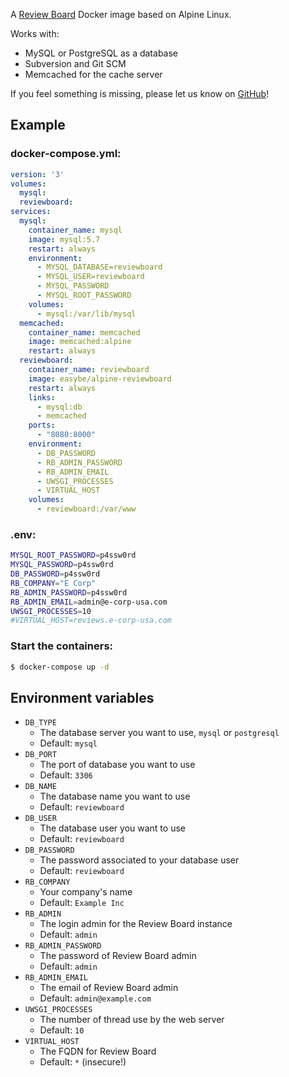 A [Review Board](https://www.reviewboard.org) Docker image based on Alpine Linux.

Works with:

  * MySQL or PostgreSQL as a database
  * Subversion and Git SCM
  * Memcached for the cache server

If you feel something is missing, please let us know on
[GitHub](https://github.com/easybe/alpine-reviewboard/issues)!

## Example

### docker-compose.yml:
```yml
version: '3'
volumes:
  mysql:
  reviewboard:
services:
  mysql:
    container_name: mysql
    image: mysql:5.7
    restart: always
    environment:
      - MYSQL_DATABASE=reviewboard
      - MYSQL_USER=reviewboard
      - MYSQL_PASSWORD
      - MYSQL_ROOT_PASSWORD
    volumes:
      - mysql:/var/lib/mysql
  memcached:
    container_name: memcached
    image: memcached:alpine
    restart: always
  reviewboard:
    container_name: reviewboard
    image: easybe/alpine-reviewboard
    restart: always
    links:
      - mysql:db
      - memcached
    ports:
      - "8080:8000"
    environment:
      - DB_PASSWORD
      - RB_ADMIN_PASSWORD
      - RB_ADMIN_EMAIL
      - UWSGI_PROCESSES
      - VIRTUAL_HOST
    volumes:
      - reviewboard:/var/www
```

### .env:
```sh
MYSQL_ROOT_PASSWORD=p4ssw0rd
MYSQL_PASSWORD=p4ssw0rd
DB_PASSWORD=p4ssw0rd
RB_COMPANY="E Corp"
RB_ADMIN_PASSWORD=p4ssw0rd
RB_ADMIN_EMAIL=admin@e-corp-usa.com
UWSGI_PROCESSES=10
#VIRTUAL_HOST=reviews.e-corp-usa.com
```

### Start the containers:
```sh
$ docker-compose up -d
```

## Environment variables

  * `DB_TYPE`
    * The database server you want to use, `mysql` or `postgresql`
    * Default: `mysql`
  * `DB_PORT`
    * The port of database you want to use
    * Default: `3306`
  * `DB_NAME`
    * The database name you want to use
    * Default: `reviewboard`
  * `DB_USER`
    * The database user you want to use
    * Default: `reviewboard`
  * `DB_PASSWORD`
    * The password associated to your database user
    * Default: `reviewboard`
  * `RB_COMPANY`
    * Your company's name
    * Default: `Example Inc`
  * `RB_ADMIN`
    * The login admin for the Review Board instance
    * Default: `admin`
  * `RB_ADMIN_PASSWORD`
    * The password of Review Board admin
    * Default: `admin`
  * `RB_ADMIN_EMAIL`
    * The email of Review Board admin
    * Default: `admin@example.com`
  * `UWSGI_PROCESSES`
    * The number of thread use by the web server
    * Default: `10`
  * `VIRTUAL_HOST`
    * The FQDN for Review Board
    * Default: `*` (insecure!)
